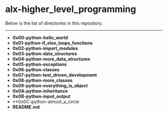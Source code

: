 # alx-higher_level_programming
Below is the list of directories in this repository.

---

- **0x00-python-hello_world**
- **0x01-python-if_else_loops_functions**
- **0x02-python-import_modules**
- **0x03-python-data_structures**
- **0x04-python-more_data_structures**
- **0x05-python-exceptions**
- **0x06-python-classes**
- **0x07-python-test_driven_development**
- **0x08-python-more_classes**
- **0x09-python-everything_is_object**
- **0x0A-python-inheritance**
- **0x0B-python-input_output**
- **0x0C-python-almost_a_circle
- **README.md**

